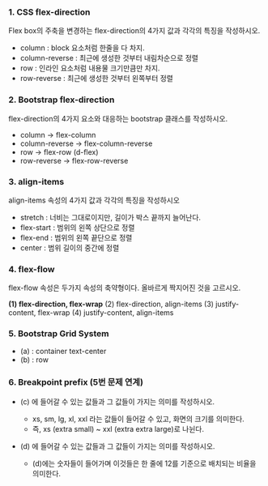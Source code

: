 ### **1. CSS flex-direction**
Flex box의 주축을 변경하는 flex-direction의 4가지 값과 각각의 특징을 작성하시오.

- column : block 요소처럼 한줄을 다 차지.
- column-reverse : 최근에 생성한 것부터 내림차순으로 정렬
- row : 인라인 요소처럼 내용물 크기만큼만 차지.
- row-reverse : 최근에 생성한 것부터 왼쪽부터 정렬


### **2. Bootstrap flex-direction**
flex-direction의 4가지 요소와 대응하는 bootstrap 클래스를 작성하시오.

- column -> flex-column
- column-reverse -> flex-column-reverse
- row -> flex-row (d-flex)
- row-reverse -> flex-row-reverse


### **3. align-items**
align-items 속성의 4가지 값과 각각의 특징을 작성하시오

- stretch : 너비는 그대로이지만, 길이가 박스 끝까지 늘어난다.
- flex-start : 범위의 왼쪽 상단으로 정렬
- flex-end : 범위의 왼쪽 끝단으로 정렬
- center : 범위 길이의 중간에 정렬


### **4. flex-flow**
flex-flow 속성은 두가지 속성의 축약형이다. 올바르게 짝지어진 것을 고르시오.

**(1) flex-direction, flex-wrap**
(2) flex-direction, align-items
(3) justify-content, flex-wrap
(4) justify-content, align-items


### **5. Bootstrap Grid System**

- (a) : container text-center
- (b) : row


### **6. Breakpoint prefix (5번 문제 연계)**

- (c) 에 들어갈 수 있는 값들과 그 값들이 가지는 의미를 작성하시오.
    - xs, sm, lg, xl, xxl 라는 값들이 들어갈 수 있고, 화면의 크기를 의미한다. 
    - 즉, xs (extra small) ~ xxl (extra extra large)로 나뉜다. 

- (d) 에 들어갈 수 있는 값들과 그 값들이 가지는 의미를 작성하시오.
    - (d)에는 숫자들이 들어가며 이것들은 한 줄에 12를 기준으로 배치되는 비율을 의미한다.
